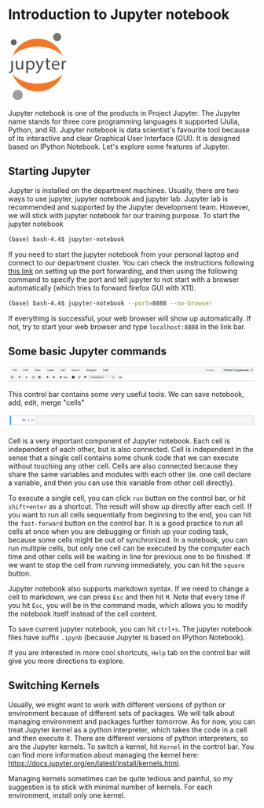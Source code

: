 # Introduction to Jupyter notebook

![jupyter](images/jupyter.png)

Jupyter notebook is one of the products in Project Jupyter. The Jupyter name stands for three core programming languages it supported (Julia, Python, and R). Jupyter notebook is data scientist's favourite tool because of its interactive and clear Graphical User Interface (GUI). It is designed based on IPython Notebook. Let's explore some features of Jupyter. 

## Starting Jupyter

Jupyter is installed on the department machines. Usually, there are two ways to use jupyter, jupyter notebook and jupyter lab. Jupyter lab is recommended and supported by the Jupyter development team. However, we will stick with jupyter notebook for our training purpose. To start the jupyter notebook

```bash
(base) bash-4.4$ jupyter-notebook
```

If you need to start the jupyter notebook from your personal laptop and connect to our department cluster. You can check the instructions following [this link](http://physics.uwyo.edu/~brook/access_cluster/access_cluster.html) on setting up the port forwarding, and then using the following command to specify the port and tell jupyter to not start with a browser automatically (which tries to forward firefox GUI with X11). 

```bash
(base) bash-4.4$ jupyter-notebook --port=8888 --no-browser
```

If everything is successful, your web browser will show up automatically. If not, try to start your web browser and type `localhost:8888` in the link bar. 

## Some basic Jupyter commands

![bar](images/control_bar.png)

This control bar contains some very useful tools. We can save notebook, add, edit, merge "cells" 

![cell](images/cell.png)

Cell is a very important component of Jupyter notebook. Each cell is independent of each other, but is also connected. Cell is independent in the sense that a single cell contains some chunk code that we can execute without touching any other cell.
Cells are also connected because they share the same variables and modules with each other (ie. one cell declare a variable, and then you can use this variable from other cell directly). 

To execute a single cell, you can click `run` button on the control bar, or hit `shift+enter` as a shortcut.  The result will show up directly after each cell. If you want to run all cells sequentially from beginning to the end, you can hit the `fast-forward` button on the control bar. It is a good practice to run all cells at once when you are debugging or finish up your coding task, because some cells might be out of synchronized. In a notebook, you can run multiple cells, but only one cell can be executed by the computer each time and other cells will be waiting in line for previous one to be finished. If we want to stop the cell from running immediately, you can hit the `square` button. 

Jupyter notebook also supports markdown syntax. If we need to change a cell to markdown, we can press `Esc` and then hit `M`. Note that every time if you hit `Esc`, you will be in the command mode, which allows you to modify the notebook itself instead of the cell content. 

To save current jupyter notebook, you can hit `ctrl+s`. The jupyter notebook files have suffix `.ipynb` (because Jupyter is based on IPython Notebook). 

If you are interested in more cool shortcuts, `Help` tab on the control bar will give you more directions to explore. 

## Switching Kernels

Usually, we might want to work with different versions of python or environment because of different sets of packages. We will talk about managing environment and packages further tomorrow. 
As for now, you can treat Jupyter kernel as a python interpreter, which takes the code in a cell and then execute it. There are different versions of python interpreters, so are the Jupyter kernels. To switch a kernel, hit `Kernel` in the control bar. You can find more information about managing the kernel here: https://docs.jupyter.org/en/latest/install/kernels.html.

Managing kernels sometimes can be quite tedious and painful, so my suggestion is to stick with minimal number of kernels. For each environment, install only one kernel. 
